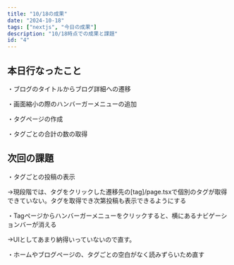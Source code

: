 ```yaml
---
title: "10/18の成果"
date: "2024-10-18"
tags: ["nextjs", "今日の成果"]
description: "10/18時点での成果と課題"
id: "4"
---
```

## 本日行なったこと
・ブログのタイトルからブログ詳細への遷移

・画面縮小の際のハンバーガーメニューの追加

・タグページの作成

・タグごとの合計の数の取得

## 次回の課題
・タグごとの投稿の表示

→現段階では、タグをクリックした遷移先の[tag]/page.tsxで個別のタグが取得できていない。タグを取得でき次第投稿も表示できるようにする

・Tagページからハンバーガーメニューをクリックすると、横にあるナビゲーションバーが消える

→UIとしてあまり納得いっていないので直す。

・ホームやブログページの、タグごとの空白がなく読みずらいため直す

